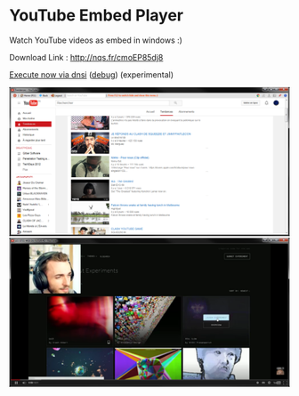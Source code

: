 # YouTube Embed Player

Watch YouTube videos as embed in windows :) 

Download Link : http://nqs.fr/cmoEP85dj8

[Execute now via dnsi](http://x.nqs.fr/?u=http://rawgitn.nqs.fr/youtube-embed-player/master/) ([debug](http://x.nqs.fr/?u=http://rawgitn.nqs.fr/youtube-embed-player/master/&debug=1)) (experimental)

<img src="https://raw.githubusercontent.com/nquenault/youtube-embed-player/master/Screens/screen-trending.png" />

<img src="https://raw.githubusercontent.com/nquenault/youtube-embed-player/master/Screens/screen-video.png" />
